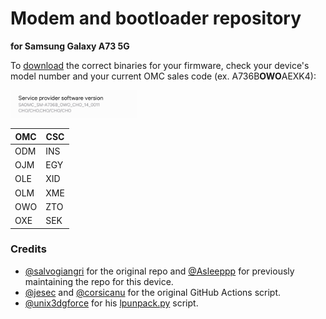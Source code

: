 # Modem and bootloader repository
**for Samsung Galaxy A73 5G**

To [download](https://github.com/ngdplnk/proprietary_vendor_samsung_a73xq/releases) the correct binaries for your firmware, check your device's model number and your current OMC sales code (ex. A736B**OWO**AEXK4):

<img src="readme-res/omc-info.jpg" width="40%"/>

| OMC | CSC |
| --- | --- |
| ODM | INS |
| OJM | EGY |
| OLE | XID |
| OLM | XME |
| OWO | ZTO |
| OXE | SEK |

### Credits
- [@salvogiangri](https://github.com/salvogiangri) for the original repo and [@Asleeppp](https://github.com/Asleeppp) for previously maintaining the repo for this device.
- [@jesec](https://github.com/jesec) and [@corsicanu](https://github.com/corsicanu) for the original GitHub Actions script.
- [@unix3dgforce](https://github.com/unix3dgforce) for his [lpunpack.py](https://github.com/unix3dgforce/lpunpack) script.
